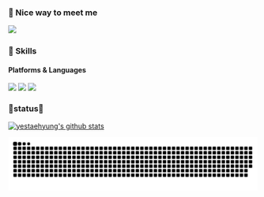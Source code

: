 
<!-- ![header](https://capsule-render.vercel.app/api?type=soft&color=auto&height=120&section=header&text=Taehyung%20Noh&fontSize=40&animation=twinkling) -->

<!-- ![transparent](https://capsule-render.vercel.app/api?type=transparent&fontColor=503ee5&text=Human%20Centered%20AI&height=120&fontSize=40&desc=AI%20for%20supporting%20Decision%20making&descAlignY=75&descAlign=60) -->

### 🤝 Nice way to meet me 
<p>
  <a href="https://github.com/yestaehyung/Paper_review" target="_blank"><img src="https://img.shields.io/badge/Paper_Review-DD0B78?style=flat-square&logo=GitHub%20Sponsors&logoColor=white"/></a>
</p>
<!-- 
<p>
  👋&nbsp; Hi there! I'm interested in <b> developer</b> skilled in API, WEB, and APP.🚀<br/>
  I have experience 7 years of Android development and 2 years of iOS development.<br/>
</p> -->



### 💪 Skills
#### Platforms & Languages
<p >
<!--   <img align="center" src="https://img.shields.io/github/followers/yestaehyung?style=for-the-badge&logo=appveyor"/></a> -->
<!--   <img src="https://img.shields.io/badge/Python-3766AB?style=flat-square&logo=Python&logoColor=white"/></a>&nbsp   -->
  <img src="https://img.shields.io/badge/PyTorch-EE4C2C?style=for-the-badge&logo=PyTorch&logoColor=black"/>
  <img src="https://img.shields.io/badge/Vue.js-4FC08D?style=for-the-badge&logo=Vue.js&logoColor=black"/>
  <img src="https://img.shields.io/badge/Flask-FFFFFF?style=for-the-badge&logo=Flask&logoColor=black"/>
<!--   <img src="https://img.shields.io/badge/Mysql-E6B91E?style=flat-square&logo=MySql&logoColor=black"/></a>&nbsp  -->
</p>

<h3> 🚀status🚀</h3>

[![yestaehyung's github stats](https://github-readme-stats.vercel.app/api?username=yestaehyung)](https://github.com/yestaehyung)
<!-- ![](https://github-readme-stats.vercel.app/api/top-langs/?username=yestaehyung&layout=compact) -->

<!-- <p align="center">
    <img src="https://github-readme-stats.vercel.app/api?username=yestaehyung&show_icons=true&theme=radical&bg_color=FFFFFF&text_color=000000&icon_color=C71585" height=160>
    <img src="https://github-readme-stats.vercel.app/api/top-langs/?username=yestaehyung&layout=compact" height=160>
</p> -->

![snake gif](https://github.com/yestaehyung/yestaehyung/blob/output/github-snake-dark.svg)
<!--
**dalchong2/dalchong2** is a ✨ _special_ ✨ repository because its `README.md` (this file) appears on your GitHub profile.

Here are some ideas to get you started:

- 🔭 I’m currently working on ...
- 🌱 I’m currently learning ...
- 👯 I’m looking to collaborate on ...
- 🤔 I’m looking for help with ...
- 💬 Ask me about ...
- 📫 How to reach me: ...
- 😄 Pronouns: ...
- ⚡ Fun fact: ...
-->
